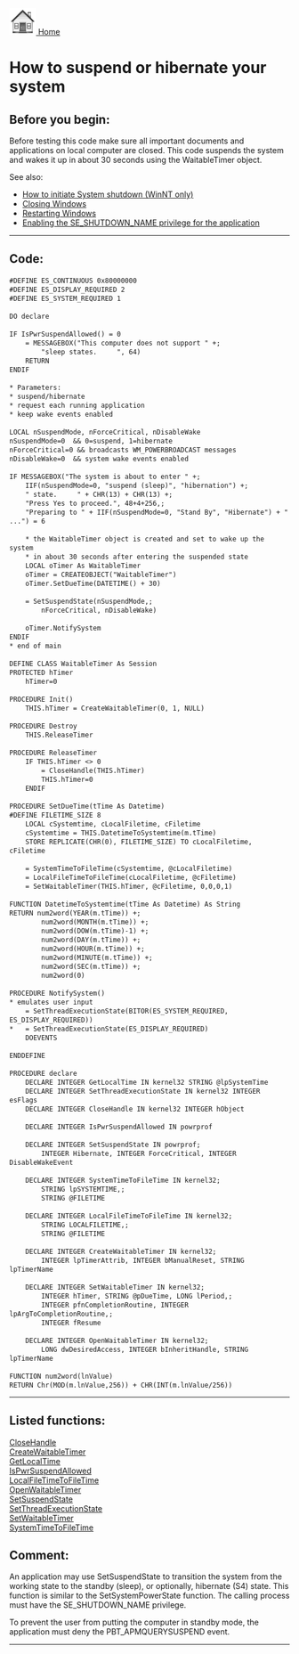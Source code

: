[<img src="../images/home.png"> Home ](https://github.com/VFPX/Win32API)  

# How to suspend or hibernate your system

## Before you begin:
Before testing this code make sure all important documents and applications on local computer are closed. This code suspends the system and wakes it up in about 30 seconds using the WaitableTimer object.   

See also:

* [How to initiate System shutdown (WinNT only)](sample_122.md)  
* [Closing Windows](sample_036.md)  
* [Restarting Windows](sample_361.md)  
* [Enabling the SE_SHUTDOWN_NAME privilege for the application](sample_552.md)  
  
***  


## Code:
```foxpro  
#DEFINE ES_CONTINUOUS 0x80000000
#DEFINE ES_DISPLAY_REQUIRED 2
#DEFINE ES_SYSTEM_REQUIRED 1

DO declare

IF IsPwrSuspendAllowed() = 0
	= MESSAGEBOX("This computer does not support " +;
		"sleep states.     ", 64)
	RETURN
ENDIF

* Parameters:
* suspend/hibernate
* request each running application
* keep wake events enabled

LOCAL nSuspendMode, nForceCritical, nDisableWake
nSuspendMode=0  && 0=suspend, 1=hibernate
nForceCritical=0 && broadcasts WM_POWERBROADCAST messages
nDisableWake=0  && system wake events enabled

IF MESSAGEBOX("The system is about to enter " +;
	IIF(nSuspendMode=0, "suspend (sleep)", "hibernation") +;
	" state.     " + CHR(13) + CHR(13) +;
	"Press Yes to proceed.", 48+4+256,;
	"Preparing to " + IIF(nSuspendMode=0, "Stand By", "Hibernate") + " ...") = 6

	* the WaitableTimer object is created and set to wake up the system
	* in about 30 seconds after entering the suspended state
	LOCAL oTimer As WaitableTimer
	oTimer = CREATEOBJECT("WaitableTimer")
	oTimer.SetDueTime(DATETIME() + 30)

	= SetSuspendState(nSuspendMode,;
		nForceCritical, nDisableWake)

	oTimer.NotifySystem
ENDIF
* end of main

DEFINE CLASS WaitableTimer As Session
PROTECTED hTimer
	hTimer=0

PROCEDURE Init()
	THIS.hTimer = CreateWaitableTimer(0, 1, NULL)

PROCEDURE Destroy
	THIS.ReleaseTimer

PROCEDURE ReleaseTimer
	IF THIS.hTimer <> 0
		= CloseHandle(THIS.hTimer)
		THIS.hTimer=0
	ENDIF

PROCEDURE SetDueTime(tTime As Datetime)
#DEFINE FILETIME_SIZE 8
	LOCAL cSystemtime, cLocalFiletime, cFiletime
	cSystemtime = THIS.DatetimeToSystemtime(m.tTime)
	STORE REPLICATE(CHR(0), FILETIME_SIZE) TO cLocalFiletime, cFiletime

	= SystemTimeToFileTime(cSystemtime, @cLocalFiletime)
	= LocalFileTimeToFileTime(cLocalFiletime, @cFiletime)
	= SetWaitableTimer(THIS.hTimer, @cFiletime, 0,0,0,1)

FUNCTION DatetimeToSystemtime(tTime As Datetime) As String
RETURN num2word(YEAR(m.tTime)) +;
		num2word(MONTH(m.tTime)) +;
		num2word(DOW(m.tTime)-1) +;
		num2word(DAY(m.tTime)) +;
		num2word(HOUR(m.tTime)) +;
		num2word(MINUTE(m.tTime)) +;
		num2word(SEC(m.tTime)) +;
		num2word(0)

PROCEDURE NotifySystem()
* emulates user input
	= SetThreadExecutionState(BITOR(ES_SYSTEM_REQUIRED, ES_DISPLAY_REQUIRED))
*	= SetThreadExecutionState(ES_DISPLAY_REQUIRED)
	DOEVENTS

ENDDEFINE

PROCEDURE declare
	DECLARE INTEGER GetLocalTime IN kernel32 STRING @lpSystemTime
	DECLARE INTEGER SetThreadExecutionState IN kernel32 INTEGER esFlags
	DECLARE INTEGER CloseHandle IN kernel32 INTEGER hObject

	DECLARE INTEGER IsPwrSuspendAllowed IN powrprof

	DECLARE INTEGER SetSuspendState IN powrprof;
		INTEGER Hibernate, INTEGER ForceCritical, INTEGER DisableWakeEvent

	DECLARE INTEGER SystemTimeToFileTime IN kernel32;
		STRING lpSYSTEMTIME,;
		STRING @FILETIME

	DECLARE INTEGER LocalFileTimeToFileTime IN kernel32;
		STRING LOCALFILETIME,;
		STRING @FILETIME

	DECLARE INTEGER CreateWaitableTimer IN kernel32;
		INTEGER lpTimerAttrib, INTEGER bManualReset, STRING lpTimerName

	DECLARE INTEGER SetWaitableTimer IN kernel32;
		INTEGER hTimer, STRING @pDueTime, LONG lPeriod,;
		INTEGER pfnCompletionRoutine, INTEGER lpArgToCompletionRoutine,;
		INTEGER fResume

	DECLARE INTEGER OpenWaitableTimer IN kernel32;
		LONG dwDesiredAccess, INTEGER bInheritHandle, STRING lpTimerName

FUNCTION num2word(lnValue)
RETURN Chr(MOD(m.lnValue,256)) + CHR(INT(m.lnValue/256))  
```  
***  


## Listed functions:
[CloseHandle](../libraries/kernel32/CloseHandle.md)  
[CreateWaitableTimer](../libraries/kernel32/CreateWaitableTimer.md)  
[GetLocalTime](../libraries/kernel32/GetLocalTime.md)  
[IsPwrSuspendAllowed](../libraries/powrprof/IsPwrSuspendAllowed.md)  
[LocalFileTimeToFileTime](../libraries/kernel32/LocalFileTimeToFileTime.md)  
[OpenWaitableTimer](../libraries/kernel32/OpenWaitableTimer.md)  
[SetSuspendState](../libraries/powrprof/SetSuspendState.md)  
[SetThreadExecutionState](../libraries/kernel32/SetThreadExecutionState.md)  
[SetWaitableTimer](../libraries/kernel32/SetWaitableTimer.md)  
[SystemTimeToFileTime](../libraries/kernel32/SystemTimeToFileTime.md)  

## Comment:
An application may use SetSuspendState to transition the system from the working state to the standby (sleep), or optionally, hibernate (S4) state. This function is similar to the SetSystemPowerState function. The calling process must have the SE_SHUTDOWN_NAME privilege.  
  
To prevent the user from putting the computer in standby mode, the application must deny the PBT_APMQUERYSUSPEND event.  
  
 
  
***  

